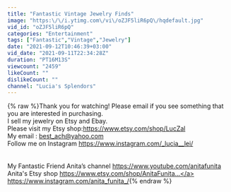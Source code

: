 ```yaml
---
title: "Fantastic Vintage Jewelry Finds"
image: "https:\/\/i.ytimg.com\/vi\/oZJF5liR6pQ\/hqdefault.jpg"
vid_id: "oZJF5liR6pQ"
categories: "Entertainment"
tags: ["Fantastic","Vintage","Jewelry"]
date: "2021-09-12T10:46:39+03:00"
vid_date: "2021-09-11T22:34:28Z"
duration: "PT16M13S"
viewcount: "2459"
likeCount: ""
dislikeCount: ""
channel: "Lucia's Splendors"
---
```

{% raw %}Thank you for watching! Please email if you see something that you are interested in purchasing.<br />I sell my jewelry on Etsy and Ebay.<br />Please visit my Etsy shop:<a rel="nofollow" target="blank" href="https://www.etsy.com/shop/LucZal">https://www.etsy.com/shop/LucZal</a><br />My email : best_ach@yahoo.com<br />Follow me on Instagram <a rel="nofollow" target="blank" href="https://www.instagram.com/_lucia__lei/">https://www.instagram.com/_lucia__lei/</a><br /><br /><br />My Fantastic Friend Anita’s channel <a rel="nofollow" target="blank" href="https://www.youtube.com/anitafunita">https://www.youtube.com/anitafunita</a><br />Anita's Etsy shop <a rel="nofollow" target="blank" href="https://www.etsy.com/shop/AnitaFunita...">https://www.etsy.com/shop/AnitaFunita...</a><br /><a rel="nofollow" target="blank" href="https://www.instagram.com/anita_funita_/">https://www.instagram.com/anita_funita_/</a>{% endraw %}
